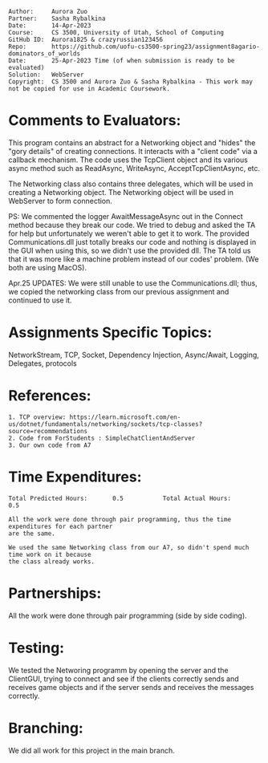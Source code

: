 ```
Author:     Aurora Zuo
Partner:    Sasha Rybalkina
Date:       14-Apr-2023
Course:     CS 3500, University of Utah, School of Computing
GitHub ID:  Aurora1825 & crazyrussian123456
Repo:       https://github.com/uofu-cs3500-spring23/assignment8agario-dominators_of_worlds
Date:       25-Apr-2023 Time (of when submission is ready to be evaluated)
Solution:   WebServer
Copyright:  CS 3500 and Aurora Zuo & Sasha Rybalkina - This work may not be copied for use in Academic Coursework.
```

# Comments to Evaluators:

This program contains an abstract for a Networking object and "hides" the "gory details"
of creating connections. It interacts with a "client code" via a callback mechanism.
The code uses the TcpClient object and its various async method such as ReadAsync,
WriteAsync, AcceptTcpClientAsync, etc.

The Networking class also contains three delegates, which will be used in creating a
Networking object. The Networking object will be used in WebServer to form connection.

PS: We commented the logger AwaitMessageAsync out in the Connect method because they break
our code. We tried to debug and asked the TA for help but unfortunately we weren't 
able to get it to work. The provided Communications.dll just totally breaks our code 
and nothing is displayed in the GUI when using this, so we didn't use the provided dll.
The TA told us that it was more like a machine problem instead of our codes' problem. 
(We both are using MacOS).

Apr.25 UPDATES:
We were still unable to use the Communications.dll; thus, we copied the networking class 
from our previous assignment and continued to use it.

# Assignments Specific Topics:

NetworkStream, TCP, Socket, Dependency Injection, Async/Await, Logging, Delegates, protocols

# References:

    1. TCP overview: https://learn.microsoft.com/en-us/dotnet/fundamentals/networking/sockets/tcp-classes?source=recommendations
    2. Code from ForStudents : SimpleChatClientAndServer
    3. Our own code from A7

# Time Expenditures:

    Total Predicted Hours:       0.5           Total Actual Hours:           0.5

    All the work were done through pair programming, thus the time expenditures for each partner
    are the same.
    
    We used the same Networking class from our A7, so didn't spend much time work on it because 
    the class already works.


# Partnerships:

All the work were done through pair programming (side by side coding).

# Testing:

We tested the Networing programm by opening the server and the ClientGUI, trying to connect and see 
if the clients correctly sends and receives game objects and if the server sends and receives the 
messages correctly.

# Branching:

We did all work for this project in the main branch.
